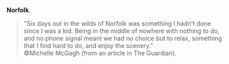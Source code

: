 **Norfolk**.

> "Six days out in the wilds of Norfolk was something I hadn’t done since I was a kid. Being in the middle of nowhere with nothing to do, and no phone signal meant we had no choice but to relax, something that I find hard to do, and enjoy the scenery."  
> ©Michelle McGagh (from an article in The Guardian).
